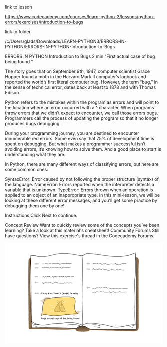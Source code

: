 link to lesson

https://www.codecademy.com/courses/learn-python-3/lessons/python-errors/exercises/introduction-to-bugs


link to folder

/c/Users/glads/Downloads/LEARN-PYTHON3/ERRORS-IN-PYTHON/ERRORS-IN-PYTHON-Introduction-to-Bugs



ERRORS IN PYTHON
Introduction to Bugs
2 min
“First actual case of bug being found.“

The story goes that on September 9th, 1947, computer scientist Grace Hopper found a moth in the Harvard Mark II computer’s logbook and reported the world’s first literal computer bug. However, the term “bug,” in the sense of technical error, dates back at least to 1878 and with Thomas Edison.

Python refers to the mistakes within the program as errors and will point to the location where an error occurred with a ^ character. When programs throw errors that we didn’t expect to encounter, we call those errors bugs. Programmers call the process of updating the program so that it no longer produces bugs debugging.

During your programming journey, you are destined to encounter innumerable red errors. Some even say that 75% of development time is spent on debugging. But what makes a programmer successful isn’t avoiding errors, it’s knowing how to solve them. And a good place to start is understanding what they are.

In Python, there are many different ways of classifying errors, but here are some common ones:

SyntaxError: Error caused by not following the proper structure (syntax) of the language.
NameError: Errors reported when the interpreter detects a variable that is unknown.
TypeError: Errors thrown when an operation is applied to an object of an inappropriate type.
In this mini-lesson, we will be looking at these different error messages, and you’ll get some practice by debugging them one by one!

Instructions
Click Next to continue.

Concept Review
Want to quickly review some of the concepts you’ve been learning? Take a look at this material's cheatsheet!
Community Forums
Still have questions? View this exercise's thread in the Codecademy Forums.


![](./bug.gif)
